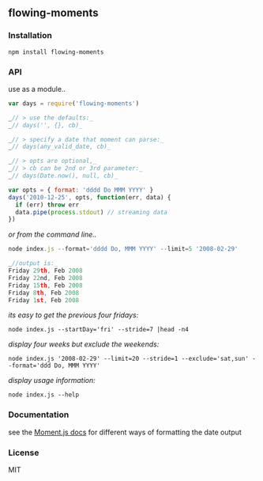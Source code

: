 ## flowing-moments


### Installation

```npm install flowing-moments```


### API

use as a module..
```javascript
var days = require('flowing-moments')

_// > use the defaults:_
_// days('', {}, cb)_

_// > specify a date that moment can parse:_
_// days(any_valid_date, cb)_

_// > opts are optional,_
_// > cb can be 2nd or 3rd parameter:_
_// days(Date.now(), null, cb)_

var opts = { format: 'dddd Do MMM YYYY' }
days('2010-12-25', opts, function(err, data) {
  if (err) throw err
  data.pipe(process.stdout)	// streaming data
})
```

_or from the command line.._
```javascript
node index.js --format='dddd Do, MMM YYYY' --limit=5 '2008-02-29'

_//output is:_
Friday 29th, Feb 2008
Friday 22nd, Feb 2008
Friday 15th, Feb 2008
Friday 8th, Feb 2008
Friday 1st, Feb 2008
```

_its easy to get the previous four fridays:_
```shell
node index.js --startDay='fri' --stride=7 |head -n4
```

_display four weeks but exclude the weekends:_
```shell
node index.js '2008-02-29' --limit=20 --stride=1 --exclude='sat,sun' --format='ddd Do, MMM YYYY'
```

_display usage information:_
```shell
node index.js --help
```


### Documentation

see the [Moment.js docs](http://momentjs.com/docs/#/displaying/format/) for different ways of formatting the date output


### License

MIT
